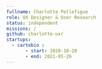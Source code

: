 ```yaml
---
fullname: Charlotte Pellefigue
role: UX Designer & User Research
status: independent
missions: /
github: charlotte-uxr
startups:
  - cartobio : 
       - start: 2020-10-20
       - end: 2021-05-26
---
```

